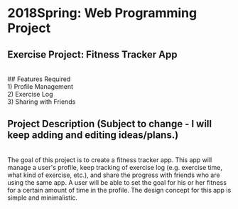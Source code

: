# 2018Spring: Web Programming Project
## Exercise Project: Fitness Tracker App
<br/>
## Features Required
<br/>
1) Profile Management
<br/>
2) Exercise Log
<br/>
3) Sharing with Friends
<br/>

## Project Description (Subject to change - I will keep adding and editing ideas/plans.)
<br />
The goal of this project is to create a fitness tracker app. This app will manage a user's profile, keep tracking of exercise log (e.g. exercise time, what kind of exercise, etc.), and share the progress with friends who are using the same app. A user will be able to set the goal for his or her fitness for a certain amount of time in the profile. The design concept for this app is simple and minimalistic.
